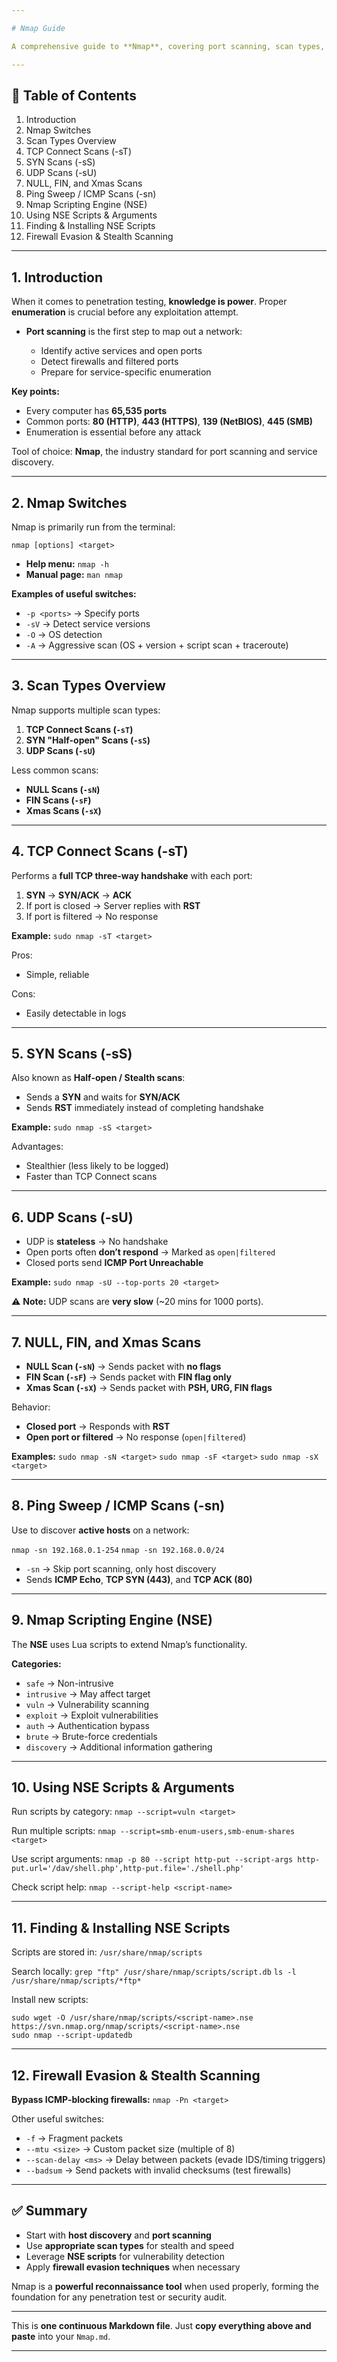 ```yaml
---

# Nmap Guide

A comprehensive guide to **Nmap**, covering port scanning, scan types, the Nmap Scripting Engine (NSE), and firewall evasion techniques for penetration testing and network reconnaissance.

---
```


## 📌 Table of Contents

1. Introduction
2. Nmap Switches
3. Scan Types Overview
4. TCP Connect Scans (-sT)
5. SYN Scans (-sS)
6. UDP Scans (-sU)
7. NULL, FIN, and Xmas Scans
8. Ping Sweep / ICMP Scans (-sn)
9. Nmap Scripting Engine (NSE)
10. Using NSE Scripts & Arguments
11. Finding & Installing NSE Scripts
12. Firewall Evasion & Stealth Scanning

---

## 1. Introduction

When it comes to penetration testing, **knowledge is power**. Proper **enumeration** is crucial before any exploitation attempt.

* **Port scanning** is the first step to map out a network:

  * Identify active services and open ports
  * Detect firewalls and filtered ports
  * Prepare for service-specific enumeration

**Key points:**

* Every computer has **65,535 ports**
* Common ports: **80 (HTTP)**, **443 (HTTPS)**, **139 (NetBIOS)**, **445 (SMB)**
* Enumeration is essential before any attack

Tool of choice: **Nmap**, the industry standard for port scanning and service discovery.

---

## 2. Nmap Switches

Nmap is primarily run from the terminal:

`nmap [options] <target>`

* **Help menu:** `nmap -h`
* **Manual page:** `man nmap`

**Examples of useful switches:**

* `-p <ports>` → Specify ports
* `-sV` → Detect service versions
* `-O` → OS detection
* `-A` → Aggressive scan (OS + version + script scan + traceroute)

---

## 3. Scan Types Overview

Nmap supports multiple scan types:

1. **TCP Connect Scans (`-sT`)**
2. **SYN "Half-open" Scans (`-sS`)**
3. **UDP Scans (`-sU`)**

Less common scans:

* **NULL Scans (`-sN`)**
* **FIN Scans (`-sF`)**
* **Xmas Scans (`-sX`)**

---

## 4. TCP Connect Scans (-sT)

Performs a **full TCP three-way handshake** with each port:

1. **SYN** → **SYN/ACK** → **ACK**
2. If port is closed → Server replies with **RST**
3. If port is filtered → No response

**Example:**
`sudo nmap -sT <target>`

Pros:

* Simple, reliable

Cons:

* Easily detectable in logs

---

## 5. SYN Scans (-sS)

Also known as **Half-open / Stealth scans**:

* Sends a **SYN** and waits for **SYN/ACK**
* Sends **RST** immediately instead of completing handshake

**Example:**
`sudo nmap -sS <target>`

Advantages:

* Stealthier (less likely to be logged)
* Faster than TCP Connect scans

---

## 6. UDP Scans (-sU)

* UDP is **stateless** → No handshake
* Open ports often **don’t respond** → Marked as `open|filtered`
* Closed ports send **ICMP Port Unreachable**

**Example:**
`sudo nmap -sU --top-ports 20 <target>`

⚠ **Note:** UDP scans are **very slow** (\~20 mins for 1000 ports).

---

## 7. NULL, FIN, and Xmas Scans

* **NULL Scan (`-sN`)** → Sends packet with **no flags**
* **FIN Scan (`-sF`)** → Sends packet with **FIN flag only**
* **Xmas Scan (`-sX`)** → Sends packet with **PSH, URG, FIN flags**

Behavior:

* **Closed port** → Responds with **RST**
* **Open port or filtered** → No response (`open|filtered`)

**Examples:**
`sudo nmap -sN <target>`
`sudo nmap -sF <target>`
`sudo nmap -sX <target>`

---

## 8. Ping Sweep / ICMP Scans (-sn)

Use to discover **active hosts** on a network:

`nmap -sn 192.168.0.1-254`
`nmap -sn 192.168.0.0/24`

* `-sn` → Skip port scanning, only host discovery
* Sends **ICMP Echo**, **TCP SYN (443)**, and **TCP ACK (80)**

---

## 9. Nmap Scripting Engine (NSE)

The **NSE** uses Lua scripts to extend Nmap’s functionality.

**Categories:**

* `safe` → Non-intrusive
* `intrusive` → May affect target
* `vuln` → Vulnerability scanning
* `exploit` → Exploit vulnerabilities
* `auth` → Authentication bypass
* `brute` → Brute-force credentials
* `discovery` → Additional information gathering

---

## 10. Using NSE Scripts & Arguments

Run scripts by category:
`nmap --script=vuln <target>`

Run multiple scripts:
`nmap --script=smb-enum-users,smb-enum-shares <target>`

Use script arguments:
`nmap -p 80 --script http-put --script-args http-put.url='/dav/shell.php',http-put.file='./shell.php'`

Check script help:
`nmap --script-help <script-name>`

---

## 11. Finding & Installing NSE Scripts

Scripts are stored in:
`/usr/share/nmap/scripts`

Search locally:
`grep "ftp" /usr/share/nmap/scripts/script.db`
`ls -l /usr/share/nmap/scripts/*ftp*`

Install new scripts:

```
sudo wget -O /usr/share/nmap/scripts/<script-name>.nse https://svn.nmap.org/nmap/scripts/<script-name>.nse
sudo nmap --script-updatedb
```

---

## 12. Firewall Evasion & Stealth Scanning

**Bypass ICMP-blocking firewalls:**
`nmap -Pn <target>`

Other useful switches:

* `-f` → Fragment packets
* `--mtu <size>` → Custom packet size (multiple of 8)
* `--scan-delay <ms>` → Delay between packets (evade IDS/timing triggers)
* `--badsum` → Send packets with invalid checksums (test firewalls)

---

## ✅ Summary

* Start with **host discovery** and **port scanning**
* Use **appropriate scan types** for stealth and speed
* Leverage **NSE scripts** for vulnerability detection
* Apply **firewall evasion techniques** when necessary

Nmap is a **powerful reconnaissance tool** when used properly, forming the foundation for any penetration test or security audit.

---

This is **one continuous Markdown file**.
Just **copy everything above and paste** into your `Nmap.md`.

---
